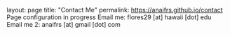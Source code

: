 layout: page
title: "Contact Me"
permalink: https://anaifrs.github.io/contact
Page configuration in progress
Email me: flores29 [at] hawaii [dot] edu 
Email me 2: anaifrs [at] gmail [dot] com
